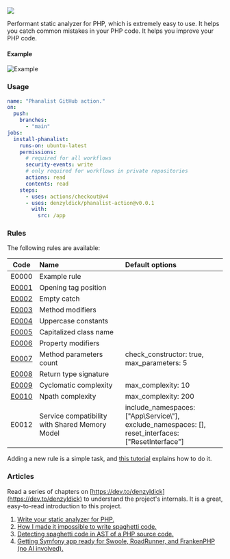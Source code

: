 <img src="https://raw.githubusercontent.com/denzyldick/phanalist/main/docs/branding/banner-cropped.png"/>

Performant static analyzer for PHP, which is extremely easy to use. It helps you catch common mistakes in your PHP code.
It helps you improve your PHP code.

#### Example

![Example](https://github.com/denzyldick/phanalist/blob/main/docs/branding/example.gif)

### Usage

```yaml
name: "Phanalist GitHub action."
on:
  push:
    branches:
      - "main"
jobs:
  install-phanalist:
    runs-on: ubuntu-latest
    permissions:
      # required for all workflows
      security-events: write
      # only required for workflows in private repositories
      actions: read
      contents: read
    steps:
      - uses: actions/checkout@v4
      - uses: denzyldick/phanalist-action@v0.0.1
        with:
          src: /app
```

### Rules

The following rules are available:

|                                           Code                                           | Name                                           | Default options                                                                                              |
| :--------------------------------------------------------------------------------------: | :--------------------------------------------- | :----------------------------------------------------------------------------------------------------------- |
|                                          E0000                                           | Example rule                                   |                                                                                                              |
|  [E0001](https://github.com/denzyldick/phanalist/blob/main/src/rules/examples/e1/e1.md)  | Opening tag position                           |                                                                                                              |
|  [E0002](https://github.com/denzyldick/phanalist/blob/main/src/rules/examples/e2/e2.md)  | Empty catch                                    |                                                                                                              |
|  [E0003](https://github.com/denzyldick/phanalist/blob/main/src/rules/examples/e3/e3.md)  | Method modifiers                               |                                                                                                              |
|   [E0004](https://github.com/denzyldick/phanalist/blob/main/src/rules/examples/e4.md)    | Uppercase constants                            |                                                                                                              |
|   [E0005](https://github.com/denzyldick/phanalist/blob/main/src/rules/examples/e5.md)    | Capitalized class name                         |                                                                                                              |
|  [E0006](https://github.com/denzyldick/phanalist/blob/main/src/rules/examples/e6/e6.md)  | Property modifiers                             |                                                                                                              |
|  [E0007](https://github.com/denzyldick/phanalist/blob/main/src/rules/examples/e7/e7.md)  | Method parameters count                        | check_constructor: true, max_parameters: 5                                                                   |
|  [E0008](https://github.com/denzyldick/phanalist/blob/main/src/rules/examples/e8/e8.md)  | Return type signature                          |                                                                                                              |
|  [E0009](https://github.com/denzyldick/phanalist/blob/main/src/rules/examples/e9/e9.md)  | Cyclomatic complexity                          | max_complexity: 10                                                                                           |
| [E0010](https://github.com/denzyldick/phanalist/blob/main/src/rules/examples/e10/e10.md) | Npath complexity                               | max_complexity: 200                                                                                          |
|                                          E0012                                           | Service compatibility with Shared Memory Model | include_namespaces: ["App\\Service\\"],<br/>exclude_namespaces: [],<br/>reset_interfaces: ["ResetInterface"] |

Adding a new rule is a simple task, and [this tutorial](./docs/adding_new_rule.md) explains how to do it.

### Articles

Read a series of chapters on [https://dev.to/denzyldick](https://dev.to/denzyldick) to understand the project's internals. It
is a great, easy-to-read introduction to this project.

1. [Write your static analyzer for PHP.](https://dev.to/denzyldick/the-beginning-of-my-php-static-analyzer-in-rust-5bp8)
2. [How I made it impossible to write spaghetti code.](https://dev.to/denzyldick/how-i-made-it-impossible-to-write-spaghetti-code-dg4)
3. [Detecting spaghetti code in AST of a PHP source code.](https://dev.to/denzyldick/traversing-an-ast-of-php-source-code-2kee)
4. [Getting Symfony app ready for Swoole, RoadRunner, and FrankenPHP (no AI involved).](https://dev.to/sergiid/getting-symfony-app-ready-for-swoole-roadrunner-and-frankenphp-no-ai-involved-2d0g)
